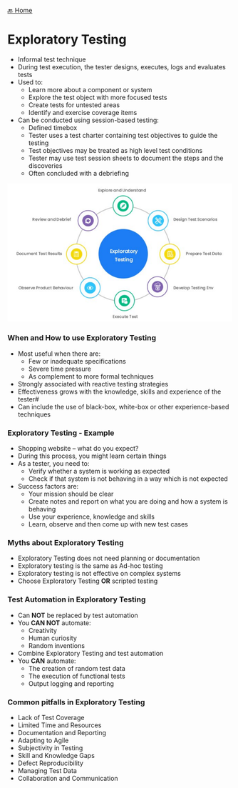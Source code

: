 [🔙 Home](../home.md)

# Exploratory Testing
* Informal test technique
* During test execution, the tester designs, executes, logs and evaluates tests
* Used to:
  * Learn more about a component or system
  * Explore the test object with more focused tests
  * Create tests for untested areas
  * Identify and exercise coverage items
* Can be conducted using session-based testing:
  * Defined timebox
  * Tester uses a test charter containing test objectives to guide the testing
  * Test objectives may be treated as high level test conditions
  * Tester may use test session sheets to document the steps and the discoveries
  * Often concluded with a debriefing

![image12.png](assets/image12.png)

### When and How to use Exploratory Testing
* Most useful when there are:
  * Few or inadequate specifications
  * Severe time pressure
  * As complement to more formal techniques
* Strongly associated with reactive testing strategies
* Effectiveness grows with the knowledge, skills and experience of the tester#
* Can include the use of black-box, white-box or other experience-based techniques

### Exploratory Testing - Example
* Shopping website – what do you expect?
* During this process, you might learn certain things
* As a tester, you need to:
  * Verify whether a system is working as expected
  * Check if that system is not behaving in a way which is not expected
* Success factors are:
  * Your mission should be clear
  * Create notes and report on what you are doing and how a system is behaving
  * Use your experience, knowledge and skills
  * Learn, observe and then come up with new test cases

### Myths about Exploratory Testing
* Exploratory Testing does not need planning or documentation
* Exploratory testing is the same as Ad-hoc testing
* Exploratory testing is not effective on complex systems
* Choose Exploratory Testing **OR** scripted testing

### Test Automation in Exploratory Testing
* Can **NOT** be replaced by test automation
* You **CAN NOT** automate:
  * Creativity
  * Human curiosity
  * Random inventions
* Combine Exploratory Testing and test automation
* You **CAN** automate:
  * The creation of random test data 
  * The execution of functional tests
  * Output logging and reporting

### Common pitfalls in Exploratory Testing
* Lack of Test Coverage
* Limited Time and Resources
* Documentation and Reporting
* Adapting to Agile
* Subjectivity in Testing
* Skill and Knowledge Gaps
* Defect Reproducibility
* Managing Test Data
* Collaboration and Communication
